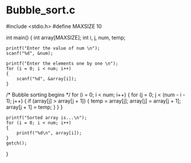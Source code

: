 # Bubble_sort.c
#include <stdio.h>
#define MAXSIZE 10

int main()
{
	int array[MAXSIZE];
	int i, j, num, temp;

	printf("Enter the value of num \n");
	scanf("%d", &num);

	printf("Enter the elements one by one \n");
	for (i = 0; i < num; i++)
	{
		scanf("%d", &array[i]);
	}

   /*   Bubble sorting begins */
	for (i = 0; i < num; i++)
	{
		for (j = 0; j < (num - i - 1); j++)
		{
			if (array[j] > array[j + 1])
			{
				temp = array[j];
				array[j] = array[j + 1];
				array[j + 1] = temp;
			}
		}
	}
	
	printf("Sorted array is...\n");
	for (i = 0; i < num; i++)
	{
		printf("%d\n", array[i]);
	}
	getch();
}
